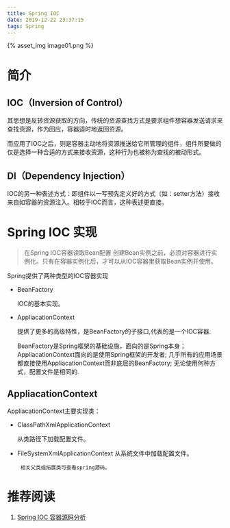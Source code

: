 ```yaml
---
title: Spring IOC
date: 2019-12-22 23:37:15
tags: Spring
---
```


{% asset_img image01.png  %}

# 简介

## IOC（Inversion of Control） 

其思想是反转资源获取的方向，传统的资源查找方式是要求组件想容器发送请求来查找资源，作为回应，容器适时地返回资源。

而应用了IOC之后，则是容器主动地将资源推送给它所管理的组件，组件所要做的仅是选择一种合适的方式来接收资源，这种行为也被称为查找的被动形式。


## DI（Dependency Injection）

IOC的另一种表述方式：即组件以一写预先定义好的方式（如：setter方法）接收来自如容器的资源注入。相较于IOC而言，这种表述更直接。


# Spring IOC 实现

> 在Spring IOC容器读取Bean配置 创建Bean实例之前，必须对容器进行实例化。只有在容器实例化后，才可以从IOC容器里获取Bean实例并使用。

Spring提供了两种类型的IOC容器实现


- BeanFactory

    IOC的基本实现。


- AppliacationContext

    提供了更多的高级特性，是BeanFactory的子接口,代表的是一个IOC容器.


    BeanFactory是Spring框架的基础设施，面向的是Spring本身；
    AppliacationContext面向的是使用Spring框架的开发者;
    几乎所有的应用场景都直接使用AppliacationContext而非底层的BeanFactory;
    无论使用何种方式，配置文件是相同的.


## AppliacationContext
AppliacationContext主要实现类：
- ClassPathXmlApplicationContext
 
    从类路径下加载配置文件。
    
- FileSystemXmlApplicationContext
    从系统文件中加载配置文件。
    
       相关父类或拓展类可查看spring源码。
       

# 推荐阅读

1. [  Spring IOC 容器源码分析](https://javadoop.com/post/spring-ioc)





